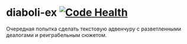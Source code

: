 # diaboli-ex [![Code Health](https://landscape.io/github/averrin/diaboli-ex/master/landscape.svg?style=flat-square)](https://landscape.io/github/averrin/diaboli-ex/master)

Очередная попытка сделать текстовую адвенчуру с разветленными деалогами и реиграбельным сюжетом.
